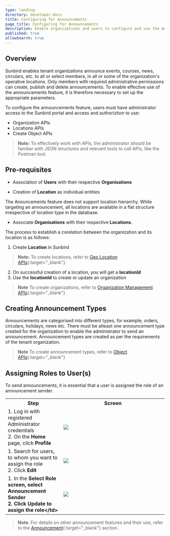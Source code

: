 ```yaml
---
type: landing
directory: developer-docs
title: Configuring for Announcements
page_title: Configuring for Announcements 
description: Enable organizations and users to configure and use the Announcement feature on Sunbird 
published: true
allowSearch: true
---
```

## Overview

Sunbird enables tenant organizations announce events, courses, news, circulars, etc. to all or select members, in all or some of the organization's operative locations. Only members with required administrative permissions can create, publish and delete announcements. To enable effective use of the announcements feature, it is therefore necessary to set up the appropriate parameters. 

To configure the announcements feature, users must have administrator access to the Sunbird portal and access and authoriztion to use:

* Organization APIs 
* Locations APIs 
* Create Object APIs 

> **Note:** To effectively work with APIs, the administrator should be familiar with JSON structures and relevant tools to call APIs, like the Postman tool.

## Pre-requisites

 + Association of **Users** with their respective **Organisations**
 
 + Creation of **Location** as individual entities  
 
The Anouncements feature does not support location hierarchy. While targeting an announcement, all locations are available in a flat structure irrespective of location type in the database.
 
 + Associate **Organisations** with their respective **Locations**. 
 
 The process to establish a corelation between the organization and its location is as follows: 
 
  1. Create **Location** in Sunbird
 
> **Note:** To create locations, refer to [Geo Location APIs](http://www.sunbird.org/apis/geolocationapi/){:target="_blank"}.

  2. On successful creation of a location, you will get a **locationId**
  3. Use the **locationId** to create or update an organization
 
> **Note** To create organizations, refer to [Organization Management APIs](http://www.sunbird.org/apis/orgapi/){:target="_blank"}
 
## Creating Announcement Types

Announcements are categorised into different types, for example; orders, circulars, holidays, news etc. There must be atleast one announcement type created for the organization to enable the administrator to send an announcement. Announcement types are created as per the requirements of the tenant organization.

> **Note** To create announcement types, refer to [Object APIs](http://www.sunbird.org/apis/announcements/#tag/Manage-Announcement-Type-APIs){:target="_blank"}

## Assigning Roles to User(s)

To send announcements, it is essential that a user is assigned the role of an announcement sender.

<table>
    <tr>
    <th style="width:35%;">Step</th>
    <th style="width:65%;">Screen</th>
    </tr>
    <tr>
      <td>1. Log in with registered Administrator credentials <br />2. On the <b>Home</b> page, click <b>Profile</b> </td>
      <td><img src="pages/features-documentation/images/announcement/assignuserrole1.png" /></td>
    </tr>
    <tr>
    <td>1. Search for users, to whom you want to assign the role <br />2. Click <b>Edit</b> 
    </td>
    <td><img src="pages/features-documentation/images/announcement/assignuserrole2.png" />
    </td>
    </tr>
    <tr>
    <td>1. In the <b>Select Role<b> screen, select <b>Announcement Sender</b> <br />2. Click <b>Update</b> to assign the role&lt;/td&gt;
    </b></b></td><td><img src="pages/features-documentation/images/announcement/assignuserrole3.png" />
    </td>
</tr>
</table>

> **Note**: For details on other announcement features and their use, refer to the [Announcement](http://www.sunbird.org/features-documentation/announcement/){:target="_blank"} section.
